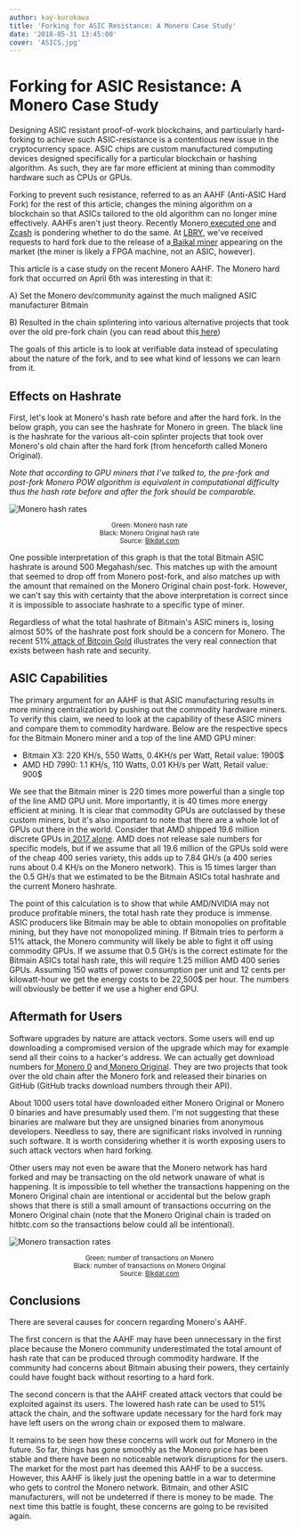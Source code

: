 ```yaml
---
author: kay-kurokawa
title: 'Forking for ASIC Resistance: A Monero Case Study'
date: '2018-05-31 13:45:00'
cover: 'ASICS.jpg'
---
```


# Forking for ASIC Resistance: A Monero Case Study

Designing ASIC resistant proof-of-work blockchains, and particularly hard-forking to achieve such ASIC-resistance is a contentious new issue in the cryptocurrency space. ASIC chips are custom manufactured computing devices designed specifically for a particular blockchain or hashing algorithm. As such, they are far more efficient at mining than commodity hardware such as CPUs or GPUs.

Forking to prevent such resistance, referred to as an AAHF (Anti-ASIC Hard Fork) for the rest of this article, changes the mining algorithm on a blockchain so that ASICs tailored to the old algorithm can no longer mine effectively. AAHFs aren't just theory. Recently Monero[ executed one](https://cointelegraph.com/news/monero-hard-fork-appears-successful-as-devs-shun-bitmains-asic-miners) and[ Zcash](https://forum.z.cash/t/let-s-talk-about-asic-mining/27353/459) is pondering whether to do the same. At [LBRY](https://lbry.io), we've received requests to hard fork due to the release of a[ Baikal miner](https://www.baikalminer.com/product10.php) appearing on the market (the miner is likely a FPGA machine, not an ASIC, however).

This article is a case study on the recent Monero AAHF. The Monero hard fork that occurred on April 6th was interesting in that it:

A) Set the Monero dev/community against the much maligned ASIC manufacturer Bitmain

B) Resulted in the chain splintering into various alternative projects that took over the old pre-fork chain (you can read about this[ here](https://bitcoinmagazine.com/articles/monero-just-hard-forked-and-it-resulted-four-new-projects))

The goals of this article is to look at verifiable data instead of speculating about the nature of the fork, and to see what kind of lessons we can learn from it.

## Effects on Hashrate

First, let's look at Monero's hash rate before and after the hard fork. In the below graph, you can see the hashrate for Monero in green. The black line is the hashrate for the various alt-coin splinter projects that took over Monero's old chain after the hard fork (from henceforth called Monero Original).

*Note that according to GPU miners that I've talked to, the pre-fork and post-fork Monero POW algorithm is equivalent in computational difficulty thus the hash rate before and after the fork should be comparable.*

![Monero hash rates](https://lbry.io/img/monero_hash.png)

<small style="display: block; text-align: center;">
  Green: Monero hash rate<br/>
  Black: Monero Original hash rate<br/>
  Source: <a href="http://blkdat.com/?filter=XMR/XMO&block&coin=XMO&datatype=hash_rate&interval=hour/?block&coin=XMR&datatype=hash_rate&interval=hour&min=1516875244349680&max=1527099900789280">Blkdat.com</a>
</small>

One possible interpretation of this graph is that the total Bitmain ASIC hashrate is around 500 Megahash/sec. This matches up with the amount that seemed to drop off from Monero post-fork, and also matches up with the amount that remained on the Monero Original chain post-fork. However, we can't say this with certainty that the above interpretation is correct since it is impossible to associate hashrate to a specific type of miner.

Regardless of what the total hashrate of Bitmain's ASIC miners is, losing almost 50% of the hashrate post fork should be a concern for Monero. The recent 51%[ attack of Bitcoin Gold](https://www.ccn.com/bitcoin-gold-hit-by-double-spend-attack-exchanges-lose-millions) illustrates the very real connection that exists between hash rate and security.

## ASIC Capabilities

The primary argument for an AAHF is that ASIC manufacturing results in more mining centralization by pushing out the commodity hardware miners. To verify this claim, we need to look at the capability of these ASIC miners and compare them to commodity hardware. Below are the respective specs for the Bitmain Monero miner and a top of the line AMD GPU miner:

* Bitmain X3: 220 KH/s, 550 Watts, 0.4KH/s per Watt, Retail value: 1900$
* AMD HD 7990: 1.1 KH/s, 110 Watts, 0.01 KH/s per Watt, Retail value: 900$

We see that the Bitmain miner is 220 times more powerful than a single top of the line AMD GPU unit. More importantly, it is 40 times more energy efficient at mining. It is clear that commodity GPUs are outclassed by these custom miners, but it's also important to note that there are a whole lot of GPUs out there in the world. Consider that AMD shipped 19.6 million discrete GPUs in[ 2017 alone](https://www.extremetech.com/gaming/264836-cryptocurrency-miners-bought-776m-gpus-2017-mostly-amd). AMD does not release sale numbers for specific models, but if we assume that all 19.6 million of the GPUs sold were of the cheap 400 series variety, this adds up to 7.84 GH/s (a 400 series runs about 0.4 KH/s on the Monero network). This is 15 times larger than the 0.5 GH/s that we estimated to be the Bitmain ASICs total hashrate and the current Monero hashrate.

The point of this calculation is to show that while AMD/NVIDIA may not produce profitable miners, the total hash rate they produce is immense. ASIC producers like Bitmain may be able to obtain monopolies on profitable mining, but they have not monopolized mining. If Bitmain tries to perform a 51% attack, the Monero community will likely be able to fight it off using commodity GPUs. If we assume that 0.5 GH/s is the correct estimate for the Bitmain ASICs total hash rate, this will require 1.25 million AMD 400 series GPUs. Assuming 150 watts of power consumption per unit and 12 cents per kilowatt-hour we get the energy costs to be 22,500$ per hour. The numbers will obviously be better if we use a higher end GPU.

## Aftermath for Users

Software upgrades by nature are attack vectors. Some users will end up downloading a compromised version of the upgrade which may for example send all their coins to a hacker's address. We can actually get download numbers for[ Monero 0](http://www.somsubhra.com/github-release-stats/?username=monero0&repository=monero0) and[ Monero Original](http://www.somsubhra.com/github-release-stats/?username=XmanXU&repository=monero-original). They are two projects that took over the old chain after the Monero fork and released their binaries on GitHub (GitHub tracks download numbers through their API).

About 1000 users total have downloaded either Monero Original or Monero 0 binaries and have presumably used them. I'm not suggesting that these binaries are malware but they are unsigned binaries from anonymous developers. Needless to say, there are significant risks involved in running such software. It is worth considering whether it is worth exposing users to such attack vectors when hard forking.

Other users may not even be aware that the Monero network has hard forked and may be transacting on the old network unaware of what is happening. It is impossible to tell whether the transactions happening on the Monero Original chain are intentional or accidental but the below graph shows that there is still a small amount of transactions occurring on the Monero Original chain (note that the Monero Original chain is traded on hitbtc.com so the transactions below could all be intentional).

![Monero transaction rates](https://lbry.io/img/monero_trans.png)

<small style="display: block; text-align: center;">
  Green: number of transactions on Monero<br/>
  Black: number of transactions on Monero Original<br/>
  Source: <a href="http://blkdat.com/?filter=XMR/XMO&block&coin=XMO&datatype=num_tx&interval=hour/?block&coin=XMR&datatype=num_tx&interval=hour&min=1520661447696413.8&max=1526824702996909.8">Blkdat.com</a>
</small>

## Conclusions

There are several causes for concern regarding Monero's AAHF.

The first concern is that the AAHF may have been unnecessary in the first place because the Monero community underestimated the total amount of hash rate that can be produced through commodity hardware. If the community had concerns about Bitmain abusing their powers, they certainly could have fought back without resorting to a hard fork.

The second concern is that the AAHF created attack vectors that could be exploited against its users. The lowered hash rate can be used to 51% attack the chain, and the software update necessary for the hard fork may have left users on the wrong chain or exposed them to malware.

It remains to be seen how these concerns will work out for Monero in the future. So far, things has gone smoothly as the Monero price has been stable and there have been no noticeable network disruptions for the users. The market for the most part has deemed this AAHF to be a success. However, this AAHF is likely just the opening battle in a war to determine who gets to control the Monero network. Bitmain, and other ASIC manufacturers, will not be undeterred if there is money to be made. The next time this battle is fought, these concerns are going to be revisited again.
